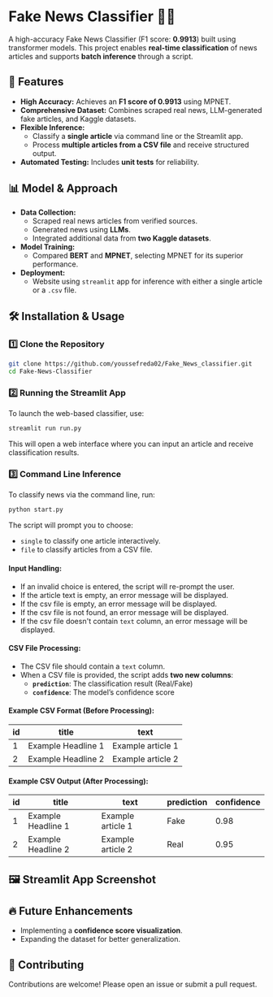 # Fake News Classifier 📰🤖  

A high-accuracy Fake News Classifier (F1 score: **0.9913**) built using transformer models. This project enables **real-time classification** of news articles and supports **batch inference** through a script.

## 🚀 Features  
- **High Accuracy:** Achieves an **F1 score of 0.9913** using MPNET.  
- **Comprehensive Dataset:** Combines scraped real news, LLM-generated fake articles, and Kaggle datasets.  
- **Flexible Inference:**  
  - Classify a **single article** via command line or the Streamlit app.  
  - Process **multiple articles from a CSV file** and receive structured output.  
- **Automated Testing:** Includes **unit tests** for reliability.  

## 📊 Model & Approach  
- **Data Collection:**  
  - Scraped real news articles from verified sources.  
  - Generated news using **LLMs**.  
  - Integrated additional data from **two Kaggle datasets**.  
- **Model Training:**  
  - Compared **BERT** and **MPNET**, selecting MPNET for its superior performance.  
- **Deployment:**  
  - Website using `streamlit` app for inference with either a single article or a `.csv` file. 

## 🛠 Installation & Usage  

### 1️⃣ Clone the Repository  
```bash
git clone https://github.com/youssefreda02/Fake_News_classifier.git
cd Fake-News-Classifier
```

### 2️⃣ Running the Streamlit App  
To launch the web-based classifier, use:  
```bash
streamlit run run.py
```
This will open a web interface where you can input an article and receive classification results.  

### 3️⃣ Command Line Inference  
To classify news via the command line, run:  
```bash
python start.py
```
The script will prompt you to choose:
- `single` to classify one article interactively.
- `file` to classify articles from a CSV file.

#### Input Handling:
- If an invalid choice is entered, the script will re-prompt the user.
- If the article text is empty, an error message will be displayed.
- If the csv file is empty, an error message will be displayed.
- If the csv file is not found, an error message will be displayed.
- If the csv file doesn't contain `text` column, an error message will be displayed.

#### CSV File Processing:
- The CSV file should contain a `text` column.
- When a CSV file is provided, the script adds **two new columns**:
  - **`prediction`**: The classification result (Real/Fake)
  - **`confidence`**: The model’s confidence score

#### Example CSV Format (Before Processing):
| id | title               | text               |
|----|---------------------|--------------------|
| 1  | Example Headline 1 | Example article 1 |
| 2  | Example Headline 2 | Example article 2 |

#### Example CSV Output (After Processing):
| id | title               | text               | prediction | confidence |
|----|---------------------|--------------------|------------|------------|
| 1  | Example Headline 1 | Example article 1 | Fake       | 0.98       |
| 2  | Example Headline 2 | Example article 2 | Real       | 0.95       |

## 🖼️ Streamlit App Screenshot

## 🔥 Future Enhancements  
- Implementing a **confidence score visualization**.
- Expanding the dataset for better generalization.

## 🤝 Contributing  
Contributions are welcome! Please open an issue or submit a pull request.


